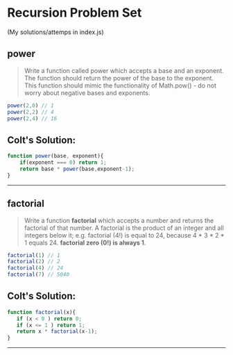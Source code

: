 # Recursion Problem Set

(My solutions/attemps in index.js)

## power

> Write a function called power which accepts a base and an exponent. The function should return the power of the base to the exponent. This function should mimic the functionality of Math.pow() - do not worry about negative bases and exponents. 

```js
power(2,0) // 1
power(2,2) // 4
power(2,4) // 16
```

## Colt's Solution: 
```js
function power(base, exponent){
    if(exponent === 0) return 1;
    return base * power(base,exponent-1);
}
```

<hr>

## factorial

> Write a function **factorial** which accepts a number and returns the factorial of that number. A factorial is the product of an integer and all integers below it; e.g. factorial (4!) is equal to 24, because 4 * 3 * 2 * 1 equals 24. **factorial zero (0!) is always 1**. 

```js
factorial(1) // 1
factorial(2) // 2
factorial(4) // 24
factorial(7) // 5040
```

## Colt's Solution: 

```js
function factorial(x){
   if (x < 0 ) return 0;
   if (x <= 1 ) return 1;
   return x * factorial(x-1);
}
```

<hr>

